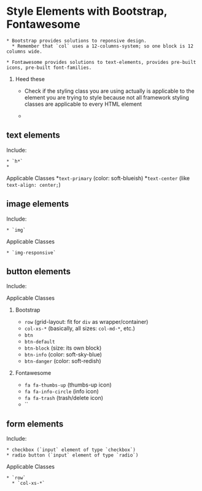 # Style Elements with Bootstrap, Fontawesome

    * Bootstrap provides solutions to reponsive design.
      * Remember that `col` uses a 12-columns-system; so one block is 12 columns wide.

    * Fontawesome provides solutions to text-elements, provides pre-built icons, pre-built font-families.

1. Heed these

    * Check if the styling class you are using actually is applicable to the element you are trying to style because not all framework styling classes are applicable to every HTML element

    *

## text elements

Include:

    * `h*`
    *

Applicable Classes
    *`text-primary` (color: soft-blueish)
    *`text-center` (like `text-align: center;`)

## image elements

Include:

    * `img`

Applicable Classes

    * `img-responsive`

## button elements

Include:

Applicable Classes

1. Bootstrap
    * `row` (grid-layout: fit for `div` as wrapper/container)
    * `col-xs-*` (basically, all sizes: `col-md-*`, etc.)
    * `btn`
    * `btn-default`
    * `btn-block` (size: its own block)
    * `btn-info` (color: soft-sky-blue)
    * `btn-danger` (color: soft-redish)

2. Fontawesome

    * `fa fa-thumbs-up` (thumbs-up icon)
    * `fa fa-info-circle` (info icon)
    * `fa fa-trash` (trash/delete icon)
    * ``

## form elements

Include:

    * checkbox (`input` element of type `checkbox`)
    * radio button (`input` element of type `radio`)

Applicable Classes

    * `row`
      * `col-xs-*`
